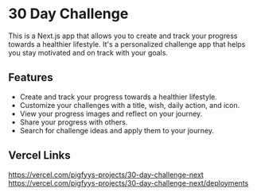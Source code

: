 # 30 Day Challenge

This is a Next.js app that allows you to create and track your progress towards a healthier lifestyle. It's a personalized challenge app that helps you stay motivated and on track with your goals.

## Features

- Create and track your progress towards a healthier lifestyle.
- Customize your challenges with a title, wish, daily action, and icon.
- View your progress images and reflect on your journey.
- Share your progress with others.
- Search for challenge ideas and apply them to your journey.

## Vercel Links

https://vercel.com/pigfyys-projects/30-day-challenge-next
https://vercel.com/pigfyys-projects/30-day-challenge-next/deployments

